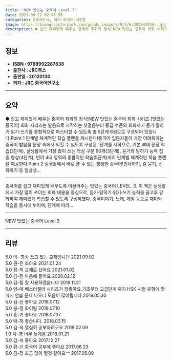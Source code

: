 ```yaml
---
title: "NEW 맛있는 중국어 Level 3"
date: 2021-09-22 02:48:56
categories: [국내도서, 국어-외국어-사전]
image: https://bimage.interpark.com/goods_image/3/9/3/6/209643936s.jpg
description: ● 쉽고 재미있게 배우는 중국어 회화의 정석!NEW 맛있는 중국어 회화 시리즈 [맛있는 중국어] 회화 시리즈는 발음으로 시작하는 첫걸음부터 중급 수준의 회화까지 듣기·말하기·읽기·쓰기를 종합적으로 마스터할 수 있도록 총 5단계 6권으로 구성되어 있습니다.Point 1 단계별 체계적인
---
```


## **정보**

- **ISBN : 9788992287838**
- **출판사 : JRC북스**
- **출판일 : 20120130**
- **저자 : JRC 중국어연구소**

------



## **요약**

●  쉽고 재미있게 배우는 중국어 회화의 정석!NEW 맛있는 중국어 회화 시리즈  [맛있는 중국어] 회화 시리즈는 발음으로 시작하는 첫걸음부터 중급 수준의 회화까지 듣기·말하기·읽기·쓰기를 종합적으로 마스터할 수 있도록 총 5단계 6권으로 구성되어 있습니다.Point 1 단계별 체계적인 학습 플랜을 제시한다!중국어 입문자들이 가장 어려워하는 중국어 발음을 문장 속에서 익힐 수 있도록 구성된 1단계를 시작으로, 기본 뼈대 문장 학습(2단계), 실생활에서 가장 많이 쓰는 핵심 구문 90개(3단계), 듣기와 말하기 능력 집중 향상(4단계), 언어 4대 영역의 종합적인 학습(5단계)까지 단계별 체계적인 학습 플랜을 제공한다.Point 2 실생활에서 바로 쓸 수 있는 생생한 중국어!인사하기, 길 묻기, 전화하기 등 일상생...

------

중국어를 쉽고 재미있게 배우도록 이끌어주는 맛있는 중국어 LEVEL. 3. 이 책은 실생활에서 가장 많이 쓰이는 회화 내용을 중심으로, 듣기·말히기·읽기·쓰기 능력을 골고루 강화하여 재미있게 학습할 수 있도록 구성하였다. 중국이야기, 노래, 게임 등으로 재미와 학습을 동시에 누리며, 단계에 따라... 

------


NEW 맛있는 중국어 Level 3 

------


## **리뷰** 

5.0 이- 항상 쓰고 있는 교재입니딘 2021.09.02 <br/>5.0 권-진 조아요 2021.01.24 <br/>5.0 정-희 교재로 샀어요 2021.01.02 <br/>5.0 김-진 마음에 들어요  2020.02.12 <br/>5.0 김-림 잘 사용하겠습니다 2019.11.21 <br/>5.0 양-매 베스터셀러 시리즈가 참좋아요.기초부터 고급단계 까지 HSK 시험 유형에  맞춰서 연습 문제  나오니  도움이  많이됩니다 2019.05.30 <br/>5.0 김-신 좋아요 2018.07.12 <br/>5.0 봉-정 화이팅 2018.07.10 <br/>5.0 홍-기 좋아요 2018.07.07 <br/>5.0 박-하 좋습니다.  2018.03.15 <br/>5.0 김-옥 열심히 공부하려구요 2018.02.09 <br/>1.0 차-영 너무 늦게옴 2018.01.21 <br/>5.0 김-숙 좋아요 2017.12.27 <br/>5.0 황-선 중국어 공부에 좋아요  2017.06.23 <br/>5.0 김-정 조금 많이 될것 같아요^^ 2017.05.09 <br/>
